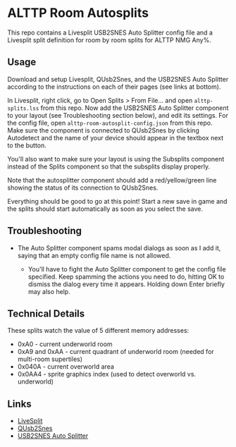 ALTTP Room Autosplits
=====================

This repo contains a Livesplit USB2SNES Auto Splitter config file
and a Livesplit split definition for room by room splits for ALTTP
NMG Any%.

Usage
-----

Download and setup Livesplit, QUsb2Snes, and the USB2SNES Auto
Splitter according to the instructions on each of their pages (see
links at bottom).

In Livesplit, right click, go to Open Splits > From File... and open
`alttp-splits.lss` from this repo. Now add the USB2SNES Auto Splitter
component to your layout (see Troubleshooting section below), and
edit its settings. For the config file, open
`alttp-room-autosplit-config.json` from this repo. Make sure the
component is connected to QUsb2Snes by clicking Autodetect and the
name of your device should appear in the textbox next to the button.

You'll also want to make sure your layout is using the Subsplits
component instead of the Splits component so that the subsplits
display properly.

Note that the autosplitter component should add a red/yellow/green
line showing the status of its connection to QUsb2Snes.

Everything should be good to go at this point! Start a new save in
game and the splits should start automatically as soon as you select
the save.

Troubleshooting
---------------

* The Auto Splitter component spams modal dialogs as soon as I add
it, saying that an empty config file name is not allowed.

    * You'll have to fight the Auto Splitter component to get the config
    file specified. Keep spamming the actions you need to do, hitting OK
    to dismiss the dialog every time it appears.  Holding down Enter
    briefly may also help.

Technical Details
-----------------

These splits watch the value of 5 different memory addresses:

* 0xA0 - current underworld room
* 0xA9 and 0xAA - current quadrant of underworld room (needed for
multi-room supertiles)
* 0x040A - current overworld area
* 0x0AA4 - sprite graphics index (used to detect overworld vs.
underworld)


Links
-----

* [LiveSplit](https://livesplit.org)
* [QUsb2Snes](https://skarsnik.github.io/QUsb2snes/)
* [USB2SNES Auto Splitter](https://github.com/Skarsnik/LiveSplit.USB2SNESSplitter/releases)

